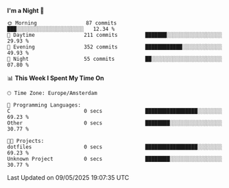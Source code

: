 <!--START_SECTION:waka-->
**I'm a Night 🦉** 

```text
🌞 Morning                87 commits          ███░░░░░░░░░░░░░░░░░░░░░░   12.34 % 
🌆 Daytime                211 commits         ███████░░░░░░░░░░░░░░░░░░   29.93 % 
🌃 Evening                352 commits         ████████████░░░░░░░░░░░░░   49.93 % 
🌙 Night                  55 commits          ██░░░░░░░░░░░░░░░░░░░░░░░   07.80 % 
```


📊 **This Week I Spent My Time On** 

```text
🕑︎ Time Zone: Europe/Amsterdam

💬 Programming Languages: 
C                        0 secs              █████████████████░░░░░░░░   69.23 % 
Other                    0 secs              ████████░░░░░░░░░░░░░░░░░   30.77 % 

🐱‍💻 Projects: 
dotfiles                 0 secs              █████████████████░░░░░░░░   69.23 % 
Unknown Project          0 secs              ████████░░░░░░░░░░░░░░░░░   30.77 % 
```


 Last Updated on 09/05/2025 19:07:35 UTC
<!--END_SECTION:waka-->
